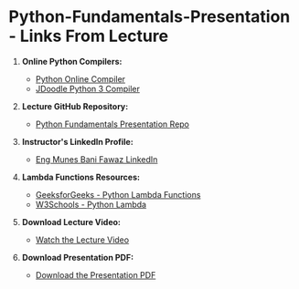 # Python-Fundamentals-Presentation - Links From Lecture

1. **Online Python Compilers:**
   - [Python Online Compiler](https://pythononlinecompiler.com/)
   - [JDoodle Python 3 Compiler](https://www.jdoodle.com/python3-programming-online)

2. **Lecture GitHub Repository:**
   - [Python Fundamentals Presentation Repo](https://github.com/mbanifawaz/Python-Fundamentals-Presentation)

3. **Instructor's LinkedIn Profile:**
   - [Eng Munes Bani Fawaz LinkedIn](https://www.linkedin.com/in/munes-bani-fawaz-799151204/)

4. **Lambda Functions Resources:**
   - [GeeksforGeeks - Python Lambda Functions](https://www.geeksforgeeks.org/python-lambda-anonymous-functions-filter-map-reduce/)
   - [W3Schools - Python Lambda](https://www.w3schools.com/python/python_lambda.asp)

5. **Download Lecture Video:**
   - [Watch the Lecture Video](https://github.com/mbanifawaz/Python-Fundamentals-Presentation/blob/main/Lecture.mp4?raw=true)

6. **Download Presentation PDF:**
   - [Download the Presentation PDF](https://github.com/mbanifawaz/Python-Fundamentals-Presentation/blob/main/Presentation.pdf?raw=true)

